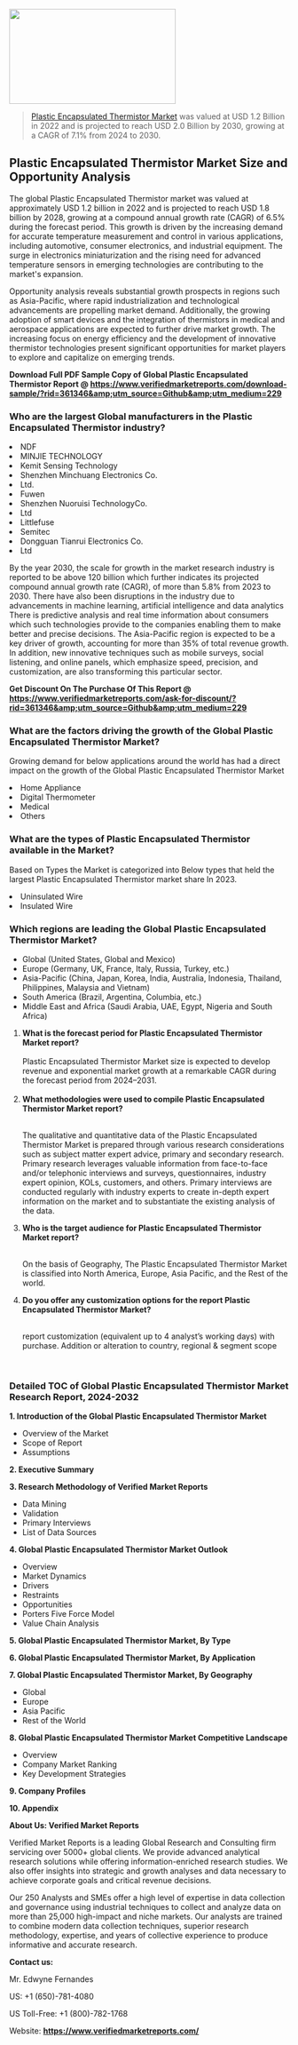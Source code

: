 <img src="https://ffe5etoiles.com/wp-content/uploads/2024/12/MST1-300x171.png" alt="" width="300" height="171" class="alignnone size-medium wp-image-20088" /><blockquote><p><p><a href="https://www.verifiedmarketreports.com/download-sample/?rid=361346&utm_source=Github&utm_medium=229" target="_blank">Plastic Encapsulated Thermistor Market</a> was valued at USD 1.2 Billion in 2022 and is projected to reach USD 2.0 Billion by 2030, growing at a CAGR of 7.1% from 2024 to 2030.</p></blockquote><p><h2>Plastic Encapsulated Thermistor Market Size and Opportunity Analysis</h2> <p>The global Plastic Encapsulated Thermistor market was valued at approximately USD 1.2 billion in 2022 and is projected to reach USD 1.8 billion by 2028, growing at a compound annual growth rate (CAGR) of 6.5% during the forecast period. This growth is driven by the increasing demand for accurate temperature measurement and control in various applications, including automotive, consumer electronics, and industrial equipment. The surge in electronics miniaturization and the rising need for advanced temperature sensors in emerging technologies are contributing to the market's expansion.</p> <p>Opportunity analysis reveals substantial growth prospects in regions such as Asia-Pacific, where rapid industrialization and technological advancements are propelling market demand. Additionally, the growing adoption of smart devices and the integration of thermistors in medical and aerospace applications are expected to further drive market growth. The increasing focus on energy efficiency and the development of innovative thermistor technologies present significant opportunities for market players to explore and capitalize on emerging trends.</p> </p><p class=""><strong>Download Full PDF Sample Copy of Global Plastic Encapsulated Thermistor Report @ <a href="https://www.verifiedmarketreports.com/download-sample/?rid=361346&amp;utm_source=Github&amp;utm_medium=229" target="_blank">https://www.verifiedmarketreports.com/download-sample/?rid=361346&amp;utm_source=Github&amp;utm_medium=229</a></strong></p><h3 id="" class="">Who are the largest Global manufacturers in the Plastic Encapsulated Thermistor industry?</h3><p><li>NDF</li><li> MINJIE TECHNOLOGY</li><li> Kemit Sensing Technology</li><li> Shenzhen Minchuang Electronics Co.</li><li> Ltd.</li><li> Fuwen</li><li> Shenzhen Nuoruisi TechnologyCo.</li><li> Ltd</li><li> Littlefuse</li><li> Semitec</li><li> Dongguan Tianrui Electronics Co.</li><li> Ltd</li></p><div class=""><div class="" dir="" data-message-author-role="" data-message-id="" data-message-model-slug=""><div class=""><div class=""><div class=""><div class="" dir="" data-message-author-role="" data-message-id="" data-message-model-slug=""><div class=""><div class=""><p>By the year 2030, the scale for growth in the market research industry is reported to be above 120 billion which further indicates its projected compound annual growth rate (CAGR), of more than 5.8% from 2023 to 2030. There have also been disruptions in the industry due to advancements in machine learning, artificial intelligence and data analytics There is predictive analysis and real time information about consumers which such technologies provide to the companies enabling them to make better and precise decisions. The Asia-Pacific region is expected to be a key driver of growth, accounting for more than 35% of total revenue growth. In addition, new innovative techniques such as mobile surveys, social listening, and online panels, which emphasize speed, precision, and customization, are also transforming this particular sector.</p><p><strong>Get Discount On The Purchase Of This Report @&nbsp; <a href="https://www.verifiedmarketreports.com/ask-for-discount/?rid=361346&amp;utm_source=Github&amp;utm_medium=229" target="_blank">https://www.verifiedmarketreports.com/ask-for-discount/?rid=361346&amp;utm_source=Github&amp;utm_medium=229</a></strong></p></div></div></div></div></div></div></div></div><h3 id="" class="">What are the factors driving the growth of the Global Plastic Encapsulated Thermistor Market?</h3><p id="" class="">Growing demand for below applications around the world has had a direct impact on the growth of the Global Plastic Encapsulated Thermistor Market</p><p id="" class=""><li>Home Appliance</li><li> Digital Thermometer</li><li> Medical</li><li> Others</li></p><h3 id="" class="">What are the types of Plastic Encapsulated Thermistor available in the Market?</h3><p id="" class="">Based on Types the Market is categorized into Below types that held the largest Plastic Encapsulated Thermistor market share In 2023.</p><p id="" class=""><li>Uninsulated Wire</li><li> Insulated Wire</li></p><h3 id="" class="">Which regions are leading the Global Plastic Encapsulated Thermistor Market?</h3><ul><li>Global (United States, Global and Mexico)</li><li>Europe (Germany, UK, France, Italy, Russia, Turkey, etc.)</li><li>Asia-Pacific (China, Japan, Korea, India, Australia, Indonesia, Thailand, Philippines, Malaysia and Vietnam)</li><li>South America (Brazil, Argentina, Columbia, etc.)</li><li>Middle East and Africa (Saudi Arabia, UAE, Egypt, Nigeria and South Africa)</li></ul><p><ol><li><strong>What is the forecast period for Plastic Encapsulated Thermistor Market report?<br /></strong><br /><span data-sheets-root="1" data-sheets-value="{&quot;1&quot;:2,&quot;2&quot;:&quot;XXXX size is expected to develop revenue and exponential market growth at a remarkable CAGR during the forecast period from 2024&ndash;2030.&quot;}" data-sheets-userformat="{&quot;2&quot;:12674,&quot;4&quot;:{&quot;1&quot;:2,&quot;2&quot;:16776960},&quot;10&quot;:2,&quot;11&quot;:0,&quot;15&quot;:&quot;Arial&quot;,&quot;16&quot;:12}">Plastic Encapsulated Thermistor Market size is expected to develop revenue and exponential market growth at a remarkable CAGR during the forecast period from 2024&ndash;2031.</span><br /><br /></li><li><strong>What methodologies were used to compile Plastic Encapsulated Thermistor Market report?<br /><br /></strong><p>The qualitative and quantitative data of the&nbsp;Plastic Encapsulated Thermistor Market is prepared through various research considerations such as subject matter expert advice, primary and secondary research. Primary research leverages valuable information from face-to-face and/or telephonic interviews and surveys, questionnaires, industry expert opinion, KOLs, customers, and others. Primary interviews are conducted regularly with industry experts to create in-depth expert information on the market and to substantiate the existing analysis of the data.&nbsp;</p></li><li><strong>Who is the target audience for Plastic Encapsulated Thermistor Market report?<br /><br /></strong><p>On the basis of Geography, The&nbsp;Plastic Encapsulated Thermistor Market is classified into North America, Europe, Asia Pacific, and the Rest of the world.</p></li><li><strong>Do you offer any customization options for the report Plastic Encapsulated Thermistor Market?<br /><br /></strong><p>report customization (equivalent up to 4 analyst&rsquo;s working days) with purchase. Addition or alteration to country, regional &amp; segment scope</p><p>&nbsp;</p></li></ol></p><h3 id="" class="">Detailed TOC of Global Plastic Encapsulated Thermistor Market Research Report, 2024-2032</h3><p id="" class=""><strong>1. Introduction of the Global Plastic Encapsulated Thermistor Market</strong></p><ul><li>Overview of the Market</li><li>Scope of Report</li><li>Assumptions</li></ul><p id="" class=""><strong>2. Executive Summary</strong></p><p id="" class=""><strong>3. Research Methodology of&nbsp;Verified Market Reports</strong></p><ul><li>Data Mining</li><li>Validation</li><li>Primary Interviews</li><li>List of Data Sources</li></ul><p id="" class=""><strong>4. Global Plastic Encapsulated Thermistor Market Outlook</strong></p><ul><li>Overview</li><li>Market Dynamics</li><li>Drivers</li><li>Restraints</li><li>Opportunities</li><li>Porters Five Force Model</li><li>Value Chain Analysis</li></ul><p id="" class=""><strong>5. Global Plastic Encapsulated Thermistor Market, By&nbsp;Type</strong></p><p id="" class=""><strong>6. Global Plastic Encapsulated Thermistor Market, By Application</strong></p><p id="" class=""><strong>7. Global Plastic Encapsulated Thermistor Market, By Geography</strong></p><ul><li>Global</li><li>Europe</li><li>Asia Pacific</li><li>Rest of the World</li></ul><p id="" class=""><strong>8. Global Plastic Encapsulated Thermistor Market Competitive Landscape</strong></p><ul><li>Overview</li><li>Company Market Ranking</li><li>Key Development Strategies</li></ul><p id="" class=""><strong>9. Company Profiles</strong></p><p id="" class=""><strong>10. Appendix</strong></p><p id="" class=""><strong>About Us: Verified Market Reports</strong></p><p id="" class="">Verified Market Reports is a leading Global Research and Consulting firm servicing over 5000+ global clients. We provide advanced analytical research solutions while offering information-enriched research studies. We also offer insights into strategic and growth analyses and data necessary to achieve corporate goals and critical revenue decisions.</p><p id="" class="">Our 250 Analysts and SMEs offer a high level of expertise in data collection and governance using industrial techniques to collect and analyze data on more than 25,000 high-impact and niche markets. Our analysts are trained to combine modern data collection techniques, superior research methodology, expertise, and years of collective experience to produce informative and accurate research.</p><p id="" class=""><strong>Contact us:</strong></p><p id="" class="">Mr. Edwyne Fernandes</p><p id="" class="">US: +1 (650)-781-4080</p><p id="" class="">US Toll-Free: +1 (800)-782-1768</p><p id="" class="">Website: <a target="" data-test-app-aware-link=""><strong>https://www.verifiedmarketreports.com/</strong></a></p>
